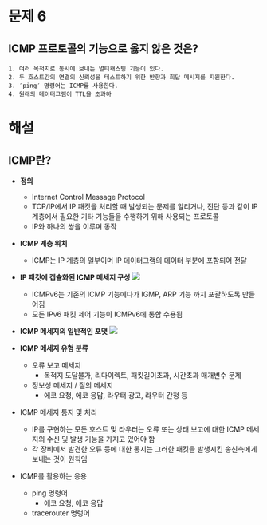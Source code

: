 # 문제 6
## ICMP 프로토콜의 기능으로 옳지 않은 것은?
	1. 여러 목적지로 동시에 보내는 멀티캐스팅 기능이 있다.
	2. 두 호스트간의 연결의 신뢰성을 테스트하기 위한 반향과 회답 메시지를 지원한다.
	3. ′ping′ 명령어는 ICMP를 사용한다.
	4. 원래의 데이터그램이 TTL을 초과하


# 해설
## ICMP란?
- **정의**
	- Internet Control Message Protocol
	- TCP/IP에서 IP 패킷을 처리할 때 발생되는 문제를 알리거나, 진단 등과 같이 IP 계층에서 필요한 기타 기능들을 수행하기 위해 사용되는 프로토콜
	- IP와 하나의 쌍을 이루며 동작

 - **ICMP 계층 위치**
	 - ICMP는 IP 계층의 일부이며 IP  데이터그램의 데이터 부분에 포함되어 전달

 - **IP 패킷에 캡슐화된 ICMP 메세지 구성**
	 ![](http://www.ktword.co.kr/img_data/94_1.JPG)
	 - ICMPv6는 기존의 ICMP 기능에다가 IGMP, ARP 기능 까지 포괄하도록 만들어짐
	 - 모든 IPv6 패킷 제어 기능이 ICMPv6에 통합 수용됨

 - **ICMP 메세지의 일반적인 포맷**
	![](http://www.ktword.co.kr/img_data/94_3.jpg)

 - **ICMP 메세지 유형 분류**
	 - 오류 보고 메세지
		 - 목적지 도달불가, 리다이렉트, 패킷길이초과, 시간초과 매개변수 문제
	 - 정보성 메세지 / 질의 메세지
		 - 에코 요청, 에코 응답, 라우터 광고, 라우터 간청 등

 - ICMP 메세지 통지 및 처리
	 - IP를 구현하는 모든 호스트 및 라우터는 오류 또는 상태 보고에 대한 ICMP 메세지의 수신 및 발생 기능을 가지고 있어야 함
	 - 각 장비에서 발견한 오류 등에 대한 통지는 그러한 패킷을 발생시킨 송신측에게 보내는 것이 원칙임

 - ICMP를 활용하는 응용
	 - ping 명령어
		 - 에코 요청, 에코 응답 
	 - tracerouter 명렁어
<!--stackedit_data:
eyJoaXN0b3J5IjpbLTIwNDAyODQ4MjIsLTIxMzIzNjczNzldfQ
==
-->